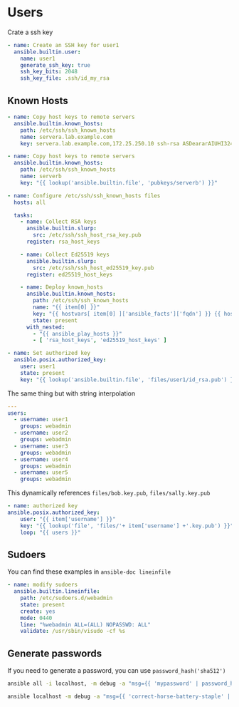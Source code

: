 # Users


Crate a ssh key

```yaml
- name: Create an SSH key for user1
  ansible.builtin.user:
    name: user1
    generate_ssh_key: true
    ssh_key_bits: 2048
    ssh_key_file: .ssh/id_my_rsa
```


## Known Hosts

```yaml
- name: Copy host keys to remote servers
  ansible.builtin.known_hosts:
    path: /etc/ssh/ssh_known_hosts
    name: servera.lab.example.com
    key: servera.lab.example.com,172.25.250.10 ssh-rsa ASDeararAIUHI324324
```


```yaml
- name: Copy host keys to remote servers
  ansible.builtin.known_hosts:
    path: /etc/ssh/ssh_known_hosts
    name: serverb
    key: "{{ lookup('ansible.builtin.file', 'pubkeys/serverb') }}"
```


```yaml
- name: Configure /etc/ssh/ssh_known_hosts files
  hosts: all

  tasks:
    - name: Collect RSA keys
      ansible.builtin.slurp:
        src: /etc/ssh/ssh_host_rsa_key.pub
      register: rsa_host_keys

    - name: Collect Ed25519 keys
      ansible.builtin.slurp:
        src: /etc/ssh/ssh_host_ed25519_key.pub
      register: ed25519_host_keys

    - name: Deploy known_hosts
      ansible.builtin.known_hosts:
        path: /etc/ssh/ssh_known_hosts
        name: "{{ item[0] }}"
        key: "{{ hostvars[ item[0] ]['ansible_facts']['fqdn'] }} {{ hostvars[ item[0] ][ item[1] ]['content'] | b64decode | trim }}"
        state: present
      with_nested:
        - "{{ ansible_play_hosts }}"
        - [ 'rsa_host_keys', 'ed25519_host_keys' ]
```

```yaml
- name: Set authorized key
  ansible.posix.authorized_key:
    user: user1
    state: present
    key: "{{ lookup('ansible.builtin.file', 'files/user1/id_rsa.pub') }}"
```

The same thing but with string interpolation

```yaml
---
users:
  - username: user1
    groups: webadmin
  - username: user2
    groups: webadmin
  - username: user3
    groups: webadmin
  - username: user4
    groups: webadmin
  - username: user5
    groups: webadmin
```

This dynamically references `files/bob.key.pub`, `files/sally.key.pub`

```yaml
- name: authorized key
ansible.posix.authorized_key:
    user: "{{ item['username'] }}"
    key: "{{ lookup('file', 'files/'+ item['username'] +'.key.pub') }}"
    loop: "{{ users }}"
```

## Sudoers

You can find these examples in `ansible-doc lineinfile`

```yaml
- name: modify sudoers
  ansible.builtin.lineinfile:
    path: /etc/sudoers.d/webadmin
    state: present
    create: yes
    mode: 0440
    line: "%webadmin ALL=(ALL) NOPASSWD: ALL"
    validate: /usr/sbin/visudo -cf %s
```

## Generate passwords

If you need to generate a password, you can use `password_hash('sha512')`

```bash
ansible all -i localhost, -m debug -a "msg={{ 'mypassword' | password_hash('sha512', 'mysecretsalt') }}"
```
```bash
ansible localhost -m debug -a "msg={{ 'correct-horse-battery-staple' | password_hash('sha512', 'foobar') }}"
```

